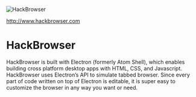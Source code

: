 ![HackBrowser](http://www.hackbrowser.com/images/github-readme-image.png)

http://www.hackbrowser.com

# HackBrowser

HackBrowser is built with Electron (formerly Atom Shell), which enables building cross platform desktop apps with HTML, CSS, and Javascript. HackBrowser uses Electron’s <webview> API to simulate tabbed browser. Since every part of code written on top of Electron is editable, it is super easy to customize the browser in any way you want or need.  
